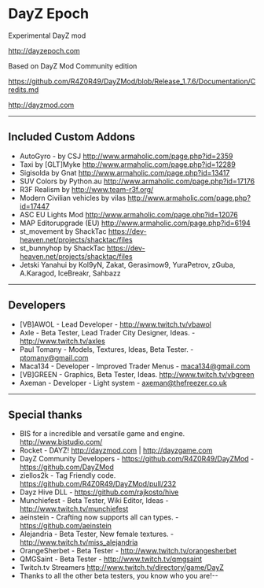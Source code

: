 
**DayZ Epoch**
================

Experimental DayZ mod 

http://dayzepoch.com

Based on DayZ Mod Community edition

https://github.com/R4Z0R49/DayZMod/blob/Release_1.7.6/Documentation/Credits.md

http://dayzmod.com 

--------------------------
Included Custom Addons
--------------------------
* AutoGyro - by CSJ http://www.armaholic.com/page.php?id=2359
* Taxi by [GLT]Myke http://www.armaholic.com/page.php?id=12289
* Sigisolda by Gnat http://www.armaholic.com/page.php?id=13417
* SUV Colors by Python.au http://www.armaholic.com/page.php?id=17176
* R3F Realism by http://www.team-r3f.org/
* Modern Civilian vehicles by vilas http://www.armaholic.com/page.php?id=17447
* ASC EU Lights Mod http://www.armaholic.com/page.php?id=12076
* MAP Editorupgrade (EU) http://www.armaholic.com/page.php?id=6194
* st_movement by ShackTac https://dev-heaven.net/projects/shacktac/files
* st_bunnyhop by ShackTac https://dev-heaven.net/projects/shacktac/files
* Jetski Yanahui by Kol9yN, Zakat, Gerasimow9, YuraPetrov, zGuba, A.Karagod, IceBreakr, Sahbazz

--------------------------
Developers
--------------------------
* [VB]AWOL - Lead Developer - http://www.twitch.tv/vbawol
* Axle - Beta Tester, Lead Trader City Designer, Ideas. - http://www.twitch.tv/axles
* Paul Tomany - Models, Textures, Ideas, Beta Tester. - ptomany@gmail.com
* Maca134 - Developer - Improved Trader Menus - maca134@gmail.com
* [VB]GREEN - Graphics, Beta Tester, Ideas. http://www.twitch.tv/vbgreen
* Axeman - Developer - Light system - axeman@thefreezer.co.uk

--------------------------
Special thanks
--------------------------
* BIS for a incredible and versatile game and engine. http://www.bistudio.com/
* Rocket - DAYZ! http://dayzmod.com | http://dayzgame.com 
* DayZ Community Developers - https://github.com/R4Z0R49/DayZMod - https://github.com/DayZMod
* ziellos2k - Tag Friendly code. https://github.com/R4Z0R49/DayZMod/pull/232
* Dayz Hive DLL - https://github.com/rajkosto/hive
* Munchiefest - Beta Tester, Wiki Editor, Ideas - http://www.twitch.tv/munchiefest
* aeinstein - Crafting now supports all can types. - https://github.com/aeinstein
* Alejandria - Beta Tester, New female textures. - http://www.twitch.tv/miss_alejandria
* OrangeSherbet - Beta Tester - http://www.twitch.tv/orangesherbet
* QMGSaint - Beta Tester - http://www.twitch.tv/qmgsaint
* Twitch.tv Streamers http://www.twitch.tv/directory/game/DayZ
* Thanks to all the other beta testers, you know who you are!-- 